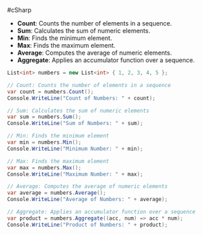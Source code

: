 #cSharp 
- **Count**: Counts the number of elements in a sequence.
- **Sum**: Calculates the sum of numeric elements.
- **Min**: Finds the minimum element.
- **Max**: Finds the maximum element.
- **Average**: Computes the average of numeric elements.
- **Aggregate**: Applies an accumulator function over a sequence.
```c#
List<int> numbers = new List<int> { 1, 2, 3, 4, 5 };

// Count: Counts the number of elements in a sequence
var count = numbers.Count();
Console.WriteLine("Count of Numbers: " + count);

// Sum: Calculates the sum of numeric elements
var sum = numbers.Sum();
Console.WriteLine("Sum of Numbers: " + sum);

// Min: Finds the minimum element
var min = numbers.Min();
Console.WriteLine("Minimum Number: " + min);

// Max: Finds the maximum element
var max = numbers.Max();
Console.WriteLine("Maximum Number: " + max);

// Average: Computes the average of numeric elements
var average = numbers.Average();
Console.WriteLine("Average of Numbers: " + average);

// Aggregate: Applies an accumulator function over a sequence 
var product = numbers.Aggregate((acc, num) => acc * num); 
Console.WriteLine("Product of Numbers: " + product);
```

